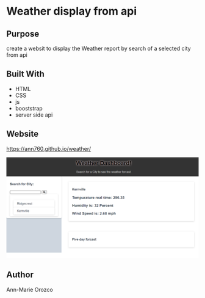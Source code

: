 # Weather display from api

## Purpose
create a websit to display the Weather report by search of a selected city from api

## Built With
* HTML
* CSS
* js
* booststrap
* server side api

## Website
https://ann760.github.io/weather/

![calendar](./assets/img/weather.jpg)

## Author
Ann-Marie Orozco

